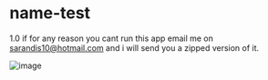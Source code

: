 # name-test
1.0 if for any reason you cant run this app email me on sarandis10@hotmail.com and i will send you a zipped version of it. 

![image](https://user-images.githubusercontent.com/43549151/126071815-42e694f6-d453-488e-b209-1c037ad86f67.png)
